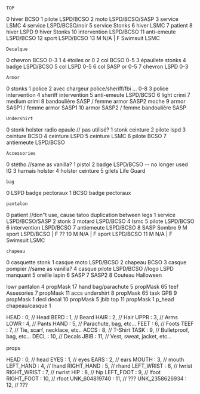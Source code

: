     TOP
0  hiver BCSO
1  pilote LSPD/BCSO
2  moto LSPD/BCSO/SASP
3  service LSMC
4  service LSPD/BCSO/noir
5  service Stonks
6  hiver LSMC
7  patient
8  hiver LSPD
9  hiver Stonks
10 intervention LSPD/BCSO
11 anti-emeute LSPD/BCSO
12 sport LSPD/BCSO
13 M N/A | F Swimsuit LSMC

    Decalque
0  chevron BCSO 0-3 
1  4 étoiles or 0
2  col BCSO 0-5
3  épaullete stonks
4  badge LSPD/BCSO
5  col LSPD 0-5
6  col SASP or 0-5
7  chevron LSPD 0-3 

    Armor
0  stonks
1  police
2  avec chargeur police/sheriff/fbi ... 0-8
3  police intervention
4  sheriff intervention
5  anti-emeute LSPD/BCSO
6  light crimi
7  medium crimi
8  bandoulière SASP       / femme armor SASP2 moche
9  armor SASP1            / femme armor SASP1
10 armor SASP2            / femme bandoulière SASP

    Undershirt
0  stonk holster radio epaule // pas utilisé?
1  stonk ceinture
2  pilote lspd
3  ceinture BCSO
4  ceinture LSPD
5  ceinture LSMC
6  pilote BCSO
7  antiemeute LSPD/BCSO

    Accessories
0  stétho    //same as vanilla?
1  pistol
2  badge LSPD/BCSO  -- no longer used IG
3  harnais holster
4  holster ceinture
5  gilets Life Guard

    bag
0  LSPD badge pectoraux
1  BCSO badge pectoraux

    pantalon
0  patient  //don"t use, cause tatoo duplication between legs
1  service LSPD/BCSO/SASP
2  stonk
3  motard LSPD/BCSO
4  lsmc
5  pilote LSPD/BCSO
6  intervention LSPD/BCSO
7  antiemeute LSPD/BCSO
8  SASP Sombre
9  M sport LSPD/BCSO | F ??
10 M N/A | F sport LSPD/BCSO
11 M N/A | F Swimsuit LSMC

    chapeau
0  casquette stonk
1  casque moto LSPD/BCSO
2  chapeau BCSO
3  casque pompier                   //same as vanilla?
4  casque pilote LSPD/BCSO          //logo LSPD manquant
5  oreille lapin
6  SASP
7  SASP2
8  Couteau Halloween







lowr pantalon 4        propMask 17
hand bag/parachute 5   propMask 65
teef Assesories 7      propMask 11
accs undershirt 8      propMask 65
task GPB 9             propMask 1 
decl decal 10          propMask 5 
jbib top  11           propMask 1 
p_head chapeau/casque 1


HEAD : 0,  // Head
BERD : 1,  // Beard
HAIR : 2,  // Hair
UPPR : 3,  // Arms
LOWR : 4,  // Pants
HAND : 5,  // Parachute, bag, etc...
FEET : 6,  // Foots
TEEF : 7,  // Tie, scarf, necklace, etc..
ACCS : 8,  // T-Shirt
TASK : 9,  // Bulletproof, bag, etc...
DECL : 10, // Decals
JBIB : 11, // Vest, sweat, jacket, etc...

props

HEAD           : 0,  // head
EYES           : 1,  // eyes
EARS           : 2,  // ears
MOUTH          : 3,  // mouth
LEFT_HAND      : 4,  // lhand
RIGHT_HAND     : 5,  // rhand
LEFT_WRIST     : 6,  // lwrist
RIGHT_WRIST    : 7,  // rwrist
HIP            : 8,  // hip
LEFT_FOOT      : 9,  // lfoot
RIGHT_FOOT     : 10, // rfoot
UNK_604819740  : 11, // ???
UNK_2358626934 : 12, // ???